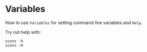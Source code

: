# Variables

How to use `Variables` for setting command line variables and `Help`.

Try out help with:

    scons -h
    scons -H
